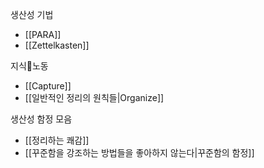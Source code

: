 생산성 기법
- [[PARA]]
- [[Zettelkasten]]

지식노동
- [[Capture]]
- [[일반적인 정리의 원칙들|Organize]]

생산성 함정 모음
- [[정리하는 쾌감]]
- [[꾸준함을 강조하는 방법들을 좋아하지 않는다|꾸준함의 함정]]